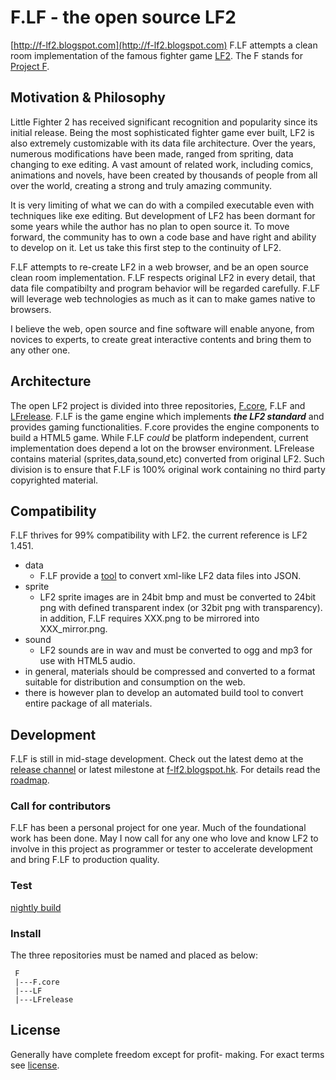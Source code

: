 # F.LF - the open source LF2
[http://f-lf2.blogspot.com](http://f-lf2.blogspot.com)
F.LF attempts a clean room implementation of the famous fighter game [LF2](http://lf2.net). The F stands for [Project F](http://project--f.blogspot.hk).

## Motivation & Philosophy

Little Fighter 2 has received significant recognition and popularity since its initial release. Being the most sophisticated fighter game ever built, LF2 is also extremely customizable with its data file architecture. Over the years, numerous modifications have been made, ranged from spriting, data changing to exe editing. A vast amount of related work, including comics, animations and novels, have been created by thousands of people from all over the world, creating a strong and truly amazing community.

It is very limiting of what we can do with a compiled executable even with techniques like exe editing. But development of LF2 has been dormant for some years while the author has no plan to open source it. To move forward, the community has to own a code base and have right and ability to develop on it. Let us take this first step to the continuity of LF2.

F.LF attempts to re-create LF2 in a web browser, and be an open source clean room implementation. F.LF respects original LF2 in every detail, that data file compatibilty and program behavior will be regarded carefully. F.LF will leverage web technologies as much as it can to make games native to browsers.

I believe the web, open source and fine software will enable anyone, from novices to experts, to create great interactive contents and bring them to any other one.

## Architecture
The open LF2 project is divided into three repositories, [F.core](https://github.com/tyt2y3/F.core), F.LF and [LFrelease](https://github.com/tyt2y3/LFrelease). F.LF is the game engine which implements ___the LF2 standard___ and provides gaming functionalities. F.core provides the engine components to build a HTML5 game. While F.LF _could_ be platform independent, current implementation does depend a lot on the browser environment. LFrelease contains material (sprites,data,sound,etc) converted from original LF2. Such division is to ensure that F.LF is 100% original work containing no third party copyrighted material.

## Compatibility
F.LF thrives for 99% compatibility with LF2. the current reference is LF2 1.451.
- data
	- F.LF provide a [tool](http://tyt2y3.github.com/LFrelease/tools/data_file_converter.html) to convert xml-like LF2 data files into JSON.
- sprite
	- LF2 sprite images are in 24bit bmp and must be converted to 24bit png with defined transparent index (or 32bit png with transparency). in addition, F.LF requires XXX.png to be mirrored into XXX_mirror.png.
- sound
	- LF2 sounds are in wav and must be converted to ogg and mp3 for use with HTML5 audio.
- in general, materials should be compressed and converted to a format suitable for distribution and consumption on the web.
- there is however plan to develop an automated build tool to convert entire package of all materials.

## Development
F.LF is still in mid-stage development. Check out the latest demo at the [release channel](https://github.com/tyt2y3/LFrelease) or latest milestone at [f-lf2.blogspot.hk](http://f-lf2.blogspot.hk/search/label/latest-demo). For details read the [roadmap](https://github.com/tyt2y3/F.LF/blob/master/docs/developer.md#roadmap).

### Call for contributors
F.LF has been a personal project for one year. Much of the foundational work has been done. May I now call for any one who love and know LF2 to involve in this project as programmer or tester to accelerate development and bring F.LF to production quality.

### Test
[nightly build](http://tyt2y3.github.com/LFrelease/demo/demo3.html)

### Install
The three repositories must be named and placed as below:
```
 F
 |---F.core
 |---LF
 |---LFrelease
```

## License
Generally have complete freedom except for profit- making. For exact terms see [license](http://project--f.blogspot.hk/2012/05/license.html).
